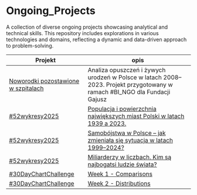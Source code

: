 # Ongoing_Projects
A collection of diverse ongoing projects showcasing analytical and technical skills. This repository includes explorations in various technologies and domains, reflecting a dynamic and data-driven approach to problem-solving.

Projekt | opis
--- | ---
[Noworodki pozostawione w szpitalach](https://github.com/ElaWajdzik/Ongoing_Projects/tree/main/%23BI_NGO%20-%20Noworodki%20opuszczone%20przez%20rodzic%C3%B3w) | Analiza opuszczeń i żywych urodzeń w Polsce w latach 2008–2023. Projekt przygotowany w ramach #BI_NGO dla Fundacji Gajusz
[#52wykresy2025](https://github.com/ElaWajdzik/Ongoing_Projects/tree/main/%2352wykresy2025) | [Populacja i powierzchnia największych miast Polski w latach 1939 a 2023.](https://github.com/ElaWajdzik/Ongoing_Projects/blob/main/%2352wykresy2025/01%20-%20polskie%20miasta.md)
[#52wykresy2025](https://github.com/ElaWajdzik/Ongoing_Projects/tree/main/%2352wykresy2025) | [Samobójstwa w Polsce – jak zmieniała się sytuacja w latach 1999–2024?](https://github.com/ElaWajdzik/Ongoing_Projects/blob/main/%2352wykresy2025/02%20-%20samob%C3%B3jstwa.md)
[#52wykresy2025](https://github.com/ElaWajdzik/Ongoing_Projects/tree/main/%2352wykresy2025) | [Miliarderzy w liczbach. Kim są najbogatsi ludzie świata?](https://github.com/ElaWajdzik/Ongoing_Projects/blob/main/%2352wykresy2025/03%20-%20miliarderzy%20Forbes.md)
[#30DayChartChallenge](https://github.com/ElaWajdzik/Ongoing_Projects/tree/main/%2330DayChartChallenge) | [Week 1 - Comparisons](https://github.com/ElaWajdzik/Ongoing_Projects/blob/main/%2330DayChartChallenge/Week%201%20-%20Comparisons.md)
[#30DayChartChallenge](https://github.com/ElaWajdzik/Ongoing_Projects/tree/main/%2330DayChartChallenge) | [Week 2 - Distributions ](https://github.com/ElaWajdzik/Ongoing_Projects/blob/main/%2330DayChartChallenge/Week%202%20-%20Distributions.md)



